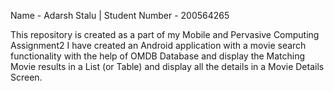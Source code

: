 Name - Adarsh Stalu |
Student Number - 200564265

This repository is created as a part of my Mobile and Pervasive Computing Assignment2
I have created an Android application with a movie search functionality with the help of OMDB Database and display
the Matching Movie results in a List (or Table) and display all the details in a
Movie Details Screen.
